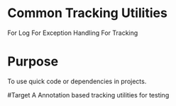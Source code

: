 # Common Tracking Utilities
For Log
For Exception Handling 
For Tracking

# Purpose 
To use quick code or dependencies in projects. 

#Target 
A Annotation based tracking utilities for testing
